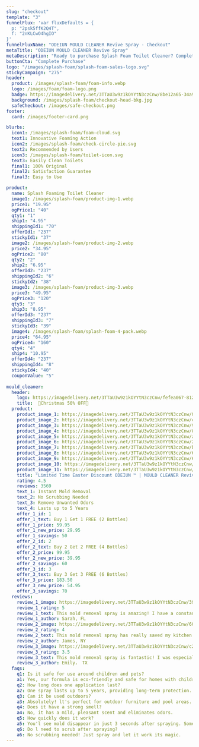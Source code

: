 ```yaml
---
slug: "checkout"
template: "3"
funnelFlux: 'var fluxDefaults = {
  p: "2psk5ffK2Q4T",
  f: "2nKLCwO4hgIO"
}'
funnelFluxName: "ODEIUN MOULD CLEANER Revive Spray - Checkout"
metaTitle: "ODEIUN MOULD CLEANER Revive Spray"
metaDescription: "Ready to purchase Splash Foam Toilet Cleaner? Complete your order securely and select your preferred quantity. Fast and easy checkout!"
buttonCta: "Complete Purchase"
logo: "/images/splash-foam/splash-foam-sales-logo.svg"
stickyCampaign: "275"
header:
  product: /images/splash-foam/foam-info.webp
  logo: /images/foam/foam-logo.png
  badge: https://imagedelivery.net/3TTaU3w9z1kOYYtN3czCnw/8be12a65-34a9-4cfa-bafd-4c9320366700/public
  background: /images/splash-foam/checkout-head-bkg.jpg
  safeCheckout: /images/safe-checkout.png
footer:
  card: /images/footer-card.png

blurbs:
  icon1: /images/splash-foam/foam-cloud.svg
  text1: Innovative Foaming Action
  icon2: /images/splash-foam/check-circle-pie.svg
  text2: Recommended by Users
  icon3: /images/splash-foam/toilet-icon.svg
  text3: Easily Clean Toilets
  final1: 100% Original
  final2: Satisfaction Guarantee
  final3: Easy to Use

product:
  name: Splash Foaming Toilet Cleaner
  image1: /images/splash-foam/product-img-1.webp
  price1: "19.95"
  ogPrice1: "40"
  qty1: "1"
  ship1: "4.95"
  shippingId1: "70"
  offerId1: "237"
  stickyId1: "37"
  image2: /images/splash-foam/product-img-2.webp
  price2: "34.95"
  ogPrice2: "80"
  qty2: "2"
  ship2: "6.95"
  offerId2: "237"
  shippingId2: "6"
  stickyId2: "38"
  image3: /images/splash-foam/product-img-3.webp
  price3: "49.95"
  ogPrice3: "120"
  qty3: "3"
  ship3: "8.95"
  offerId3: "237"
  shippingId3: "7"
  stickyId3: "39"
  image4: /images/splash-foam/splash-foam-4-pack.webp
  price4: "64.95"
  ogPrice4: "160"
  qty4: "4"
  ship4: "10.95"
  offerId4: "237"
  shippingId4: "8"
  stickyId4: "40"
  couponValue: "5"
  
mould_cleaner:
  header:
    logo: https://imagedelivery.net/3TTaU3w9z1kOYYtN3czCnw/fefea067-8128-4d4a-e7d0-8732aedc4900/public
    title:  🎉Christmas 50% OFF🎉
  product:
    product_image_1: https://imagedelivery.net/3TTaU3w9z1kOYYtN3czCnw/080bee2b-4715-4785-88ef-a6819369c200/public
    product_image_2: https://imagedelivery.net/3TTaU3w9z1kOYYtN3czCnw/cbdad88a-129b-4edb-fb19-972c93772900/public
    product_image_3: https://imagedelivery.net/3TTaU3w9z1kOYYtN3czCnw/94c68803-3b49-4f50-8cbd-f02e2c900400/public
    product_image_4: https://imagedelivery.net/3TTaU3w9z1kOYYtN3czCnw/01705770-1ef4-4908-76fa-115c65bf9f00/public
    product_image_5: https://imagedelivery.net/3TTaU3w9z1kOYYtN3czCnw/a52ce4ef-57da-4f1b-06e9-62c38a7c2100/public
    product_image_6: https://imagedelivery.net/3TTaU3w9z1kOYYtN3czCnw/2a4ed1e1-bad6-4b5b-5dd6-1f34d1882900/public
    product_image_7: https://imagedelivery.net/3TTaU3w9z1kOYYtN3czCnw/b5d95c76-a1cc-4915-693a-3a5ecfe35000/public
    product_image_8: https://imagedelivery.net/3TTaU3w9z1kOYYtN3czCnw/6ce2b8b4-c171-4bcb-da03-7bb3dc7bcb00/public
    product_image_9: https://imagedelivery.net/3TTaU3w9z1kOYYtN3czCnw/6b718b63-6029-4bd8-76b8-119d785fed00/public
    product_image_10: https://imagedelivery.net/3TTaU3w9z1kOYYtN3czCnw/9e3e9aae-240e-4a4b-4a5b-e819f83a0000/public
    product_image_11: https://imagedelivery.net/3TTaU3w9z1kOYYtN3czCnw/ce5ba9dc-825f-4bd2-7e93-d4cee054e300/public
    title: "Limited Time Easter Discount ODEIUN ™ | MOULD CLEANER Revive Spray: Instant Mold Removal Solution"
    rating: 4.5
    reviews: 3569
    text_1: Instant Mold Removal
    text_2: No Scrubbing Needed
    text_3: Remove Unwanted Odors
    text_4: Lasts up to 5 Years
    offer_1_id: 1
    offer_1_text: Buy 1 Get 1 FREE (2 Bottles)
    offer_1_price: 59.95
    offer_1_new_price: 29.95
    offer_1_savings: 50
    offer_2_id: 2
    offer_2_text: Buy 2 Get 2 FREE (4 Bottles)
    offer_2_price: 99.95
    offer_2_new_price: 39.95
    offer_2_savings: 60
    offer_3_id: 3
    offer_3_text: Buy 3 Get 3 FREE (6 Bottles)
    offer_3_price: 183.50
    offer_3_new_price: 54.95
    offer_3_savings: 70
  reviews:
    review_1_image: https://imagedelivery.net/3TTaU3w9z1kOYYtN3czCnw/39788442-2f7e-4275-0ae3-0f6c3a106400/public
    review_1_rating: 5
    review_1_text: This mold removal spray is amazing! I have a constant mold problem in my bathroom and have used many products with little effect until I tried this. Just spray it on the moldy area and in a few minutes you can see the mold disappear! And there is no pungent smell at all, the bathroom is fresh and pleasant after use. Highly recommend this to anyone with a mold problem!
    review_1_author: Sarah, FL
    review_2_image: https://imagedelivery.net/3TTaU3w9z1kOYYtN3czCnw/60258005-3536-4cb6-f055-eef8451a8600/public
    review_2_rating: 4
    review_2_text: This mold removal spray has really saved my kitchen! I've always had some mold in the corners of my kitchen lately, and I've had great results with this spray! Simply spray the affected area and in a few minutes the mold is gone, and it's so easy to use and doesn't require a lot of wiping. The best part is that the kitchen has no odor after use and continues to stay clean.
    review_2_author: James, NY
    review_3_image: https://imagedelivery.net/3TTaU3w9z1kOYYtN3czCnw/c26f208a-ef1c-4ddf-a3b1-aa695e910100/public  
    review_3_rating: 3.5
    review_3_text: This mold removal spray is fantastic! I was especially concerned about the safety of the product for kids and pets, so I chose this one. It has no odor at all and is very safe for kids and pets in the house. The results were great, I could see the mold disappearing after a few minutes of spraying on the moldy spots and I didn't have to worry about secondary contamination. Very happy with this choice.
    review_3_author: Emily， TX
  faqs: 
    q1: Is it safe for use around children and pets?
    a1: Yes, our formula is eco-friendly and safe for homes with children and pets.
    q2: How long does one application last?
    a2: One spray lasts up to 5 years, providing long-term protection.
    q3: Can it be used outdoors?
    a3: Absolutely! lt's perfect for outdoor furniture and pool areas.
    q4: Does it have a strong smell?
    a4: No, it has a mild, pleasant scent and eliminates odors.
    q5: How quickly does it work?
    a5: You'l see mold disappear in just 3 seconds after spraying. Sometimes may need more time. The longer the better in general.
    q6: Do l need to scrub after spraying?
    a6: No scrubbing needed! Just spray and let it work its magic.
---
```

